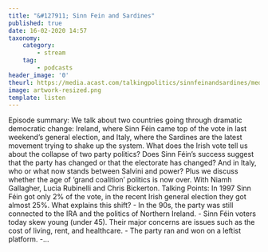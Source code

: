 ```yaml
---
title: "&#127911; Sinn Fein and Sardines"
published: true
date: 16-02-2020 14:57
taxonomy:
    category:
        - stream
    tag:
        - podcasts
header_image: '0'
theurl: https://media.acast.com/talkingpolitics/sinnfeinandsardines/media.mp3
image: artwork-resized.png
template: listen
--- 
```

Episode summary: We talk about two countries going through dramatic democratic change: Ireland, where Sinn Féin came top of the vote in last weekend’s general election, and Italy, where the Sardines are the latest movement trying to shake up the system. What does the Irish vote tell us about the collapse of two party politics? Does Sinn Féin’s success suggest that the party has changed or that the electorate has changed? And in Italy, who or what now stands between Salvini and power? Plus we discuss whether the age of ‘grand coalition’ politics is now over. With Niamh Gallagher, Lucia Rubinelli and Chris Bickerton. Talking Points: In 1997 Sinn Féin got only 2% of the vote, in the recent Irish general election they got almost 25%. What explains this shift? - In the 90s, the party was still connected to the IRA and the politics of Northern Ireland. - Sinn Féin voters today skew young (under 45). Their major concerns are issues such as the cost of living, rent, and healthcare. - The party ran and won on a leftist platform. -…
